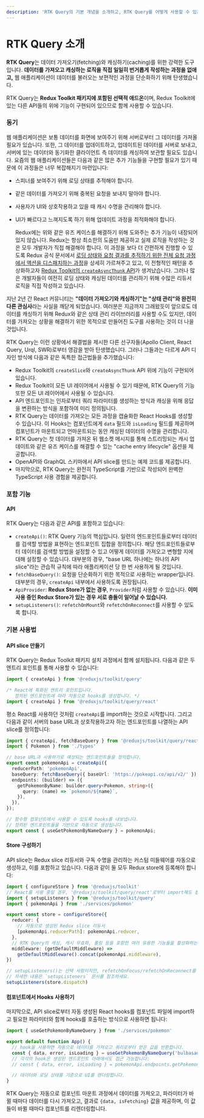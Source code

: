 ```yaml
---
description: 'RTK Query의 기본 개념을 소개하고, RTK Query를 어떻게 사용할 수 있는지 간략하게 안내합니다.'
---
```


# RTK Query 소개

**RTK Query**는 데이터 가져오기\(fetching\)와 캐싱하기\(caching\)를 위한 강력한 도구입니다. **데이터를 가져오고 캐싱하는 로직을 직접 일일히 번거롭게 작성하는 과정을 없애고,** 웹 애플리케이션이 데이터를 불러오는 보편적인 과정을 단순화하기 위해 탄생했습니다.

RTK Query는 **Redux Toolkit 패키지에 포함된 선택적 애드온**이며, Redux Toolkit에 있는 다른 API들의 위에 기능이 구현되어 있으므로 함께 사용할 수 있습니다.

### 동기

웹 애플리케이션은 보통 데이터를 화면에 보여주기 위해 서버로부터 그 데이터를 가져올 필요가 있습니다. 또한, 그 데이터를 업데이트하고, 업데이트된 데이터를 서버로 보내고, 서버에 있는 데이터와 동기화한 클라이언트 측 데이터를 캐싱하여 보관할 필요도 있습니다. 요즘의 웹 애플리케이션들은 다음과 같은 많은 추가 기능들을 구현할 필요가 있기 때문에 이 과정들은 너무 복잡해지기 마련입니다:

* 스피너를 보여주기 위해 로딩 상태를 추적해야 합니다.
* 같은 데이터를 가져오기 위해 중복된 요청을 보내지 말아야 합니다.
* 사용자가 UI와 상호작용하고 있을 때 캐시 수명을 관리해야 합니다.
* UI가 빠르다고 느껴지도록 하기 위해 업데이트 과정을 최적화해야 합니다.

  Redux에는 위와 같은 유즈 케이스를 해결하기 위해 도와주는 추가 기능이 내장되어 있지 않습니다. Redux는 항상 최소한의 도움만 제공하고 실제 로직을 작성하는 것은 모두 개발자가 직접 해결해야 합니다. 이 과정을 보다 더 간편하게 진행할 수 있도록 Redux 공식 문서에서 [로딩 상태와 요청 결과를 추적하기 위한 전체 요청 과정에서 액션을 디스패치하는 과정](https://redux.js.org/tutorials/fundamentals/part-7-standard-patterns#async-request-status)을 상세히 가르쳐주고 있고, 이 전형적인 패턴을 추상화하고자 [Redux Toolkit의 `createAsyncThunk` API](https://redux-toolkit.js.org/api/createAsyncThunk)가 생겨났습니다. 그러나 많은 개발자들이 여전히 로딩 상태와 캐싱된 데이터를 관리하기 위해 수많은 리듀서 로직을 직접 작성하고 있습니다.

지난 2년 간 React 커뮤니티는 **"데이터 가져오기와 캐싱하기"는 "상태 관리"와 완전히 다른 관심사**라는 사실을 깨닫게 되었습니다. 여러분은 지금까지 그래왔듯이 앞으로도 데이터를 캐싱하기 위해 Redux와 같은 상태 관리 라이브러리를 사용할 수도 있지만, 데이터를 가져오는 상황을 해결하기 위한 목적으로 만들어진 도구를 사용하는 것이 더 나을 것입니다.

RTK Query는 이런 상황에서 해결법을 제시한 다른 선구자들\(Apollo Client, React Query, Urql, SWR\)로부터 영감을 받아 탄생했습니다. 그러나 그들과는 다르게 API 디자인 방식에 다음과 같은 독특한 접근법들을 추가했습니다:

* Redux Toolkit의 `createSlice`와 `createAsyncThunk` API 위에 기능이 구현되어 있습니다.
* Redux Toolkit이 모든 UI 레이어에서 사용될 수 있기 때문에, RTK Query의 기능 또한 모든 UI 레이어에서 사용될 수 있습니다.
* API 엔드포인트는 인자로부터 쿼리 파라미터를 생성하는 방식과 캐싱을 위해 응답을 변환하는 방식을 포함하여 미리 정의됩니다.
* RTK Query는 데이터를 가져오는 모든 과정을 캡슐화한 React Hooks를 생성할 수 있습니다. 이 Hooks는 컴포넌트에게 `data` 필드와 `isLoading` 필드를 제공하며 컴포넌트가 마운트되고 언마운트되는 동안 캐싱된 데이터의 수명을 관리합니다.
* RTK Query는 첫 데이터를 가져온 뒤 웹소켓 메시지를 통해 스트리밍되는 캐시 업데이트와 같은 유즈 케이스를 해결할 수 있는 "cache entry lifecycle" 옵션을 제공합니다.
* OpenAPI와 GraphQL 스키마에서 API slice를 만드는 예제 코드를 제공합니다.
* 마지막으로, RTK Query는 완전히 TypeScript를 기반으로 작성되어 완벽한 TypeScript 사용 경험을 제공합니다.

### 포함 기능

#### API

RTK Query는 다음과 같은 API를 포함하고 있습니다:

* `createApi()`: RTK Query 기능의 핵심입니다. 일련의 엔드포인트들로부터 데이터를 검색할 방법을 표현하는 엔드포인트 집합을 정의합니다. 해당 엔드포인트들로부터 데이터를 검색할 방법을 설정할 수 있고 어떻게 데이터를 가져오고 변형할 지에 대해 설정할 수 있습니다. 대부분의 경우, "base URL 하나에는 하나의 API slice"라는 관습적 규칙에 따라 애플리케이션 당 한 번 사용하게 될 것입니다.
* `fetchBaseQuery()`: 요청을 단순화하기 위한 목적으로 사용하는 wrapper입니다. 대부분의 경우, `createApi` 내부에서 사용하도록 권장됩니다.
* `ApiProvider`: **Redux Store가 없는 경우**, `Provider`처럼 사용할 수 있습니다. **이미 사용 중인 Redux Store가 있는 경우 서로 충돌이 일어날 수 있습니다.**
* `setupListeners()`: `refetchOnMount`와 `refetchOnReconnect`를 사용할 수 있도록 합니다.

### 기본 사용법

#### API slice 만들기

RTK Query는 Redux Toolkit 패키지 설치 과정에서 함께 설치됩니다. 다음과 같은 두 엔트리 포인트를 통해 사용할 수 있습니다:

```javascript
import { createApi } from '@reduxjs/toolkit/query'

/* React에 특화된 엔트리 포인트입니다.
   정의된 엔드포인트에 따라 자동으로 hooks를 생성합니다. */
import { createApi } from '@reduxjs/toolkit/query/react'
```

평소 React를 사용하던 것처럼 `createApi`를 import하는 것으로 시작합니다. 그리고 다음과 같이 서버의 base URL과 상호작용하고자 하는 엔드포인트를 나열하는 API slice를 정의합니다:

```typescript
import { createApi, fetchBaseQuery } from '@reduxjs/toolkit/query/react'
import { Pokemon } from './types'

// base URL과 사용하기로 예상되는 엔드포인트들을 정의합니다.
export const pokemonApi = createApi({
  reducerPath: 'pokemonApi',
  baseQuery: fetchBaseQuery({ baseUrl: 'https://pokeapi.co/api/v2/' }),
  endpoints: (builder) => ({
    getPokemonByName: builder.query<Pokemon, string>({
      query: (name) => `pokemon/${name}`,
    }),
  }),
});

// 함수형 컴포넌트에서 사용할 수 있도록 hooks를 내보냅니다.
// 정의된 엔드포인트들을 기반으로 자동으로 생성됩니다.
export const { useGetPokemonByNameQuery } = pokemonApi;
```

#### Store 구성하기

API slice는 Redux slice 리듀서와 구독 수명을 관리하는 커스텀 미들웨어를 자동으로 생성하고, 이를 포함하고 있습니다. 다음과 같이 둘 모두 Redux store에 등록해야 합니다:

```typescript
import { configureStore } from '@reduxjs/toolkit'
// React를 사용 중일 경우, '@reduxjs/toolkit/query/react'로부터 import해도 됩니다.
import { setupListeners } from '@reduxjs/toolkit/query'
import { pokemonApi } from './services/pokemon'

export const store = configureStore({
  reducer: {
    // 자동으로 생성된 Redux slice 리듀서
    [pokemonApi.reducerPath]: pokemonApi.reducer,
  },
  // RTK Query의 캐싱, 캐시 무효화, 폴링 등을 포함한 여러 유용한 기능들을 활성화하는 api 미들웨어
  middleware: (getDefaultMiddleware) =>
    getDefaultMiddleware().concat(pokemonApi.middleware),
})

// setupListeners()는 선택 사항이지만, refetchOnFocus/refetchOnReconnect를 위해서는 필수적으로 사용해야 합니다.
// 자세한 내용은 `setupListeners` 문서를 참조하세요.
setupListeners(store.dispatch)
```

#### 컴포넌트에서 Hooks 사용하기

마지막으로, API slice로부터 자동 생성된 React hooks를 컴포넌트 파일에 import하고 필요한 파라미터와 함께 hooks를 호출하는 방식으로 사용하면 됩니다:

```javascript
import { useGetPokemonByNameQuery } from './services/pokemon'

export default function App() {
  // hook을 사용하면 자동으로 데이터를 가져오고 쿼리로부터 얻은 값을 반환합니다.
  const { data, error, isLoading } = useGetPokemonByNameQuery('bulbasaur');
  // 각각의 hook은 생성된 엔드포인트 아래에서도 접근 가능합니다:
  // const { data, error, isLoading } = pokemonApi.endpoints.getPokemonByName.useQuery('bulbasaur');

  // 데이터와 로딩 상태를 기준으로 UI를 렌더링합니다.
}
```

RTK Query는 자동으로 컴포넌트 마운트 과정에서 데이터를 가져오고, 파라미터가 바뀔 때마다 데이터를 다시 가져오고, 결과로 `{data, isFetching}` 값을 제공하며, 이 값들이 바뀔 때마다 컴포넌트를 리렌더링합니다.

